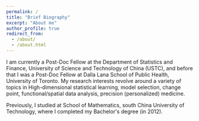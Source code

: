 ```yaml
---
permalink: /
title: "Brief Biography"
excerpt: "About me"
author_profile: true
redirect_from: 
  - /about/
  - /about.html
---
```


I am currently a Post-Doc Fellow at the Department of Statistics and Finance, University of Science and Technology of China (USTC), and before that I was a Post-Doc Fellow at Dalla Lana School of Public Health, University of Toronto. My research interests revolve around a variety of topics in High-dimensional statistical learning, model selection, change point, functional/spatial data analysis, precision (personalized) medicine.

Previously, I studied at School of Mathematics, south China University of Technology, where I completed my Bachelor's degree (in 2012). 

